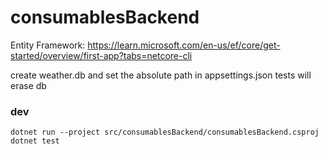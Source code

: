 # consumablesBackend

Entity Framework:
https://learn.microsoft.com/en-us/ef/core/get-started/overview/first-app?tabs=netcore-cli

create weather.db and set the absolute path in appsettings.json
tests will erase db

### dev
`dotnet run --project src/consumablesBackend/consumablesBackend.csproj`
`dotnet test`